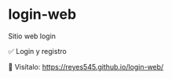 # login-web

Sitio web login

✅ Login y registro  

🔗 Visítalo: https://reyes545.github.io/login-web/
